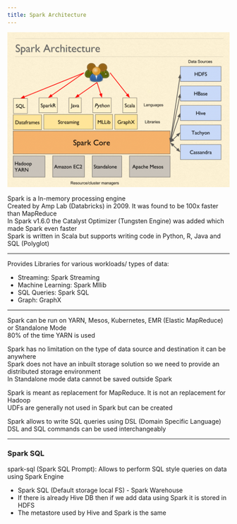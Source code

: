 ```yaml
---
title: Spark Architecture
---
```


![Spark Architecture|500](images/spark-architecture.png)

Spark is a In-memory processing engine  
Created by Amp Lab (Databricks) in 2009. It was found to be 100x faster than MapReduce  
In Spark v1.6.0 the Catalyst Optimizer (Tungsten Engine) was added which made Spark even faster  
Spark is written in Scala but supports writing code in Python, R, Java and SQL (Polyglot)

---

Provides Libraries for various workloads/ types of data:

* Streaming: Spark Streaming
* Machine Learning: Spark Mllib
* SQL Queries: Spark SQL
* Graph: GraphX

---

Spark can be run on YARN, Mesos, Kubernetes, EMR (Elastic MapReduce) or Standalone Mode  
80% of the time YARN is used

Spark has no limitation on the type of data source and destination it can be anywhere  
Spark does not have an inbuilt storage solution so we need to provide an distributed storage environment  
In Standalone mode data cannot be saved outside Spark

Spark is meant as replacement for MapReduce. It is not an replacement for Hadoop  
UDFs are generally not used in Spark but can be created

Spark allows to write SQL queries using DSL (Domain Specific Language)  
DSL and SQL commands can be used interchangeably

---

### Spark SQL

spark-sql (Spark SQL Prompt): Allows to perform SQL style queries on data using Spark Engine 

* Spark SQL (Default storage local FS) - Spark Warehouse
* If there is already Hive DB then if we add data using Spark it is stored in HDFS
* The metastore used by Hive and Spark is the same